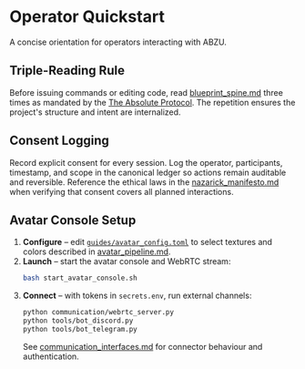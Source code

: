 # Operator Quickstart

A concise orientation for operators interacting with ABZU.

## Triple-Reading Rule
Before issuing commands or editing code, read [blueprint_spine.md](blueprint_spine.md) three times as mandated by the [The Absolute Protocol](The_Absolute_Protocol.md). The repetition ensures the project's structure and intent are internalized.

## Consent Logging
Record explicit consent for every session. Log the operator, participants, timestamp, and scope in the canonical ledger so actions remain auditable and reversible. Reference the ethical laws in the [nazarick_manifesto.md](nazarick_manifesto.md) when verifying that consent covers all planned interactions.

## Avatar Console Setup

1. **Configure** – edit [`guides/avatar_config.toml`](../guides/avatar_config.toml) to select textures and colors described in [avatar_pipeline.md](avatar_pipeline.md).
2. **Launch** – start the avatar console and WebRTC stream:
   ```bash
   bash start_avatar_console.sh
   ```
3. **Connect** – with tokens in `secrets.env`, run external channels:
   ```bash
   python communication/webrtc_server.py
   python tools/bot_discord.py
   python tools/bot_telegram.py
   ```
   See [communication_interfaces.md](communication_interfaces.md) for connector behaviour and authentication.
